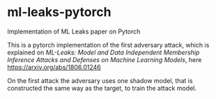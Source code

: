 # ml-leaks-pytorch
Implementation of ML Leaks paper on Pytorch

This is a pytorch implementation of the first adversary attack, which is explained on *ML-Leaks: Model and Data Independent Membership Inference Attacks and Defenses on Machine Learning Models*, here https://arxiv.org/abs/1806.01246

On the first attack the adversary uses one shadow model, that is constructed the same way as the target, to train the attack model.

